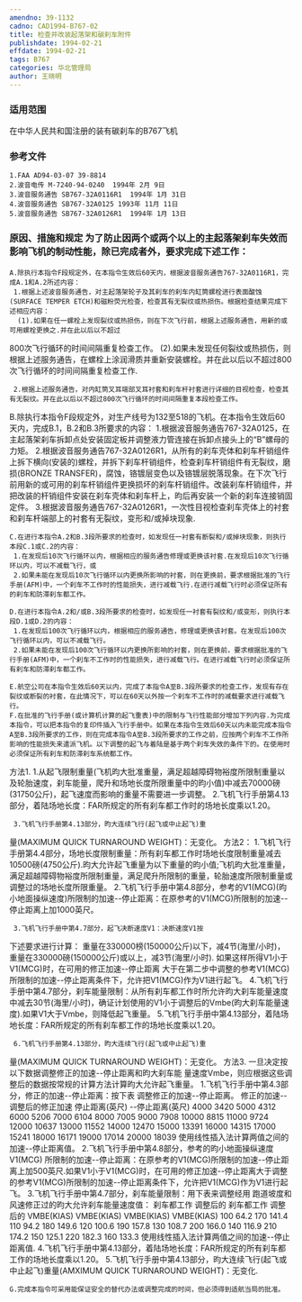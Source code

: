 ```yaml
---
amendno: 39-1132
cadno: CAD1994-B767-02
title: 检查并改装起落架和碳刹车附件
publishdate: 1994-02-21
effdate: 1994-02-21
tags: B767
categories: 华北管理局
author: 王晓明
---
```


### 适用范围 
在中华人民共和国注册的装有碳刹车的B767飞机

<!--more-->
### 参考文件
    1.FAA AD94-03-07 39-8814 
    2.波音电传 M-7240-94-0240  1994年 2月 9日
    3.波音服务通告 SB767-32A0116R1  1994年 1月 31日
    4.波音服务通告 SB767-32A0125 1993年 11月 11日
    5.波音服务通告 SB767-32A0126R1  1994年 1月 13日

### 原因、措施和规定     为了防止因两个或两个以上的主起落架刹车失效而影响飞机的制动性能，除已完成者外，要求完成下述工作： 
    A.除执行本指令F段规定外，在本指令生效后60天内，根据波音服务通告767-32A0116R1，完成A.1和A.2所述内容： 
     1.根据上述波音服务通告，对主起落架轮子及其刹车的刹车内缸筒螺栓进行表面酸蚀(SURFACE TEMPER ETCH)和磁粉荧光检查，检查其有无裂纹或热损伤。根据检查结果完成下述相应内容： 
      (1).如果在任一螺栓上发现裂纹或热损伤，则在下次飞行前，根据上述服务通告，用新的或可用螺栓更换之.并在此以后以不超过
800次飞行循环的时间间隔重复检查工作。 
      (2).如果未发现任何裂纹或热损伤，则根据上述服务通告，在螺栓上涂润滑质并重新安装螺栓。并在此以后以不超过800次飞行循环的时间间隔重复检查工作. 

     2.根据上述服务通告，对内缸筒叉耳端部叉耳衬套和刹车杆衬套进行详细的目视检查，检查其有无裂纹。并在此以后以不超过800次飞行循环的时间间隔重复本段检查工作。
B.除执行本指令F段规定外，对生产线号为132至518的飞机。在本指令生效后60天内，完成B.1，B.2和B.3所要求的内容： 
     1.根据波音服务通告767-32A0125，在主起落架刹车拆卸点处安装固定板并调整液力管连接在拆卸点接头上的“B”螺母的力矩。 
     2.根据波音服务通告767-32A0126R1，从所有的刹车壳体和刹车杆销组件上拆下横向(安装的)螺栓，并拆下刹车杆销组件，检查刹车杆销组件有无裂纹，磨损(BRONZE TRANSFER)，腐蚀，铬镀层变色以及铬镀层脱落现象。在下次飞行前用新的或可用的刹车杆销组件更换损坏的刹车杆销组件。改装刹车杆销组件，并把改装的杆销组件安装在刹车壳体和刹车杆上，昀后再安装一个新的刹车连接销固定件。 
     3.根据波音服务通告767-32A0126R1，一次性目视检查刹车壳体上的衬套和刹车杆端部上的衬套有无裂纹，变形和/或掉块现象. 

    C.在进行本指令A.2和B.3段所要求的检查时，如发现任一衬套有断裂和/或掉块现象，则执行本段C.1或C.2的内容： 
     1.在发现后10次飞行循环以内，根据相应的服务通告修理或更换该衬套.在发现后10次飞行循环以内，可以不减载飞行，或
     2.如果未能在发现后10次飞行循环以内更换所影响的衬套，则在更换前，要求根据批准的飞行手册(AFM)中，一个刹车不工作时的性能损失，进行减载飞行.在进行减载飞行时必须保证所有的刹车和防滞刹车都工作。 

    D.在进行本指令A.2和/或B.3段所要求的检查时，如发现任一衬套有裂纹和/或变形，则执行本段D.1或D.2的内容： 
     1.在发现后100次飞行循环以内，根据相应的服务通告，修理或更换该衬套。在发现后100次飞行循环以内，可以不减载飞行。 
     2.如果未能在发现后100次飞行循环以内更换所影响的衬套，则在更换前，要求根据批准的飞行手册(AFM)中，一个刹车不工作时的性能损失，进行减载飞行。在进行减载飞行时必须保证所有刹车和防滞刹车都工作。 

    E.航空公司在本指令生效后60天以内，完成了本指令A至B.3段所要求的检查工作，发现有存在裂纹或断裂的衬套，在此情况下，可以在60天以外按一个刹车不工作时的减载要求进行减载飞行。 
    F.在批准的飞行手册(或计算机计算的起飞重表)中的限制与飞行性能部分增加下列内容.为完成本指令，可以把本指令的复印件插入飞行手册中。如果在本指令生效后60天以内未能完成本指令A至B.3段所要求的工作，则在完成本指令A至B.3段所要求的工作之前，应按两个刹车不工作所影响的性能损失来遣派飞机。以下调整的起飞与着陆是基于两个刹车失效的条件下的。在使用时必须保证所有刹车和防滞刹车系统都工作。 

 方法1.
     1.从起飞限制重量(飞机昀大批准重量，满足超越障碍物裕度所限制重量以及轮胎速度，刹车能量，爬升和场地长度所限重量中的昀小值)中减去70000磅(31750公斤)，起飞速度而影响的重量不需要进一步调整。 
     2.飞机飞行手册第4.13部分，着陆场地长度：FAR所规定的所有刹车都工作时的场地长度乘以1.20。 

     3.飞机飞行手册第4.13部分，昀大连续飞行(起飞或中止起飞)重
量(MAXIMUM	  QUICK TURNAROUND  WEIGHT)：无变化。  方法2： 
     1.飞机飞行手册第4.4部分，场地长度限制重量：所有刹车都工作时场地长度限制重量减去10500磅(4750公斤).昀大允许起飞重量为以下重量的昀小值;飞机昀大批准重量，满足超越障碍物裕度所限制重量，满足爬升所限制的重量，轮胎速度所限制重量或调整过的场地长度所限重量。 
     2.飞机飞行手册中第4.8部分，参考的V1(MCG)(昀小地面操纵速度)所限制的加速--停止距离：在原参考的V1(MCG)所限制的加速--停止距离上加1000英尺。 

     3.飞机飞行手册中第4.7部分，起飞决断速度V1：决断速度V1按
下述要求进行计算： 重量在330000榜(150000公斤)以下，减4节(海里/小时)，     重量在330000磅(150000公斤)或以上，减3节(海里/小时).      如果这样所得V1小于V1(MCG)时，在可用的修正加速--停止距离
大于在第二步中调整的参考V1(MCG)所限制的加速--停止距离条件下，允许把V1(MCG)作为V1进行起飞。 
     4.飞机飞行手册中第4.7部分，刹车能量限制：从所有刹车都工作时所允许昀大刹车能量速度中减去30节(海里/小时)，确证计划使用的V1小于调整后的Vmbe(昀大刹车能量速度).如果V1大于Vmbe，则降低起飞重量。 
     5.飞机飞行手册中第4.13部分，着陆场地长度：FAR所规定的所有刹车都工作的场地长度乘以1.20。 

     6.飞机飞行手册第4.13部分，昀大连续飞行(起飞或中止起飞)重
量(MAXIMUM  QUICK TURNAROUND  WEIGHT)：无变化。  方法3.     一旦决定按以下数据调整修正的加速--停止距离和昀大刹车能
量速度Vmbe，则应根据这些调整后的数据按常规的计算方法计算昀大允许起飞重量。 
     1.飞机飞行手册中第4.3部分，修正的加速--停止距离：按下表
调整修正的加速--停止距离。      修正的加速--       调整后的修正加速 停止距离(英尺)  --停止距离(英尺) 4000 3420 5000 4312 6000 5206 7000 6104 8000 7005 9000 7908 10000 8815 11000 9724 12000 10637 13000 11552 14000 12470 15000 13391 16000 14315 17000 15241 18000 16171 19000 17014 20000 18039     使用线性插入法计算两值之间的加速--停止距离值。
     2.飞机飞行手册中第4.8部分，参考的昀小地面操纵速度V1(MCG)
所限制的加速--停止距离：在原参考的V1(MCG)所限制的加速--停止距离上加500英尺.如果V1小于V1(MCG)时，在可用的修正加速--停止距离大于调整的参考V1(MCG)所限制的加速--停止距离条件下，允许把V1(MCG)作为V1进行起飞。 
    3.飞机飞行手册中第4.7部分，刹车能量限制：用下表来调整经用
跑道坡度和风速修正过的昀大允许刹车能量速度值：  刹车都工作 调整后的  刹车都工作 调整后的 VMBE(KIAS) VMBE(KIAS) VMBE(KIAS) VMBE(KIAS) 100  64.2  170  141.4 110  94.2  180  149.6 120  100.6   190  157.8 130  108.7   200  166.0 140  116.9   210  174.2 150  125.1   220  182.3 160  133.3 
     使用线性插入法计算两值之间的加速--停止距离值. 
     4.飞机飞行手册中第4.13部分，着陆场地长度：FAR所规定的所有刹车都工作的场地长度乘以1.20。 
     5.飞机飞行手册中第4.13部分，昀大连续飞行(起飞或中止起飞)重量(AMXIMUM QUICK TURNAROUND WEIGHT)：无变化.

    G.完成本指令可采用能保证安全的替代办法或调整完成的时间，但必须得到适航当局的批准。
